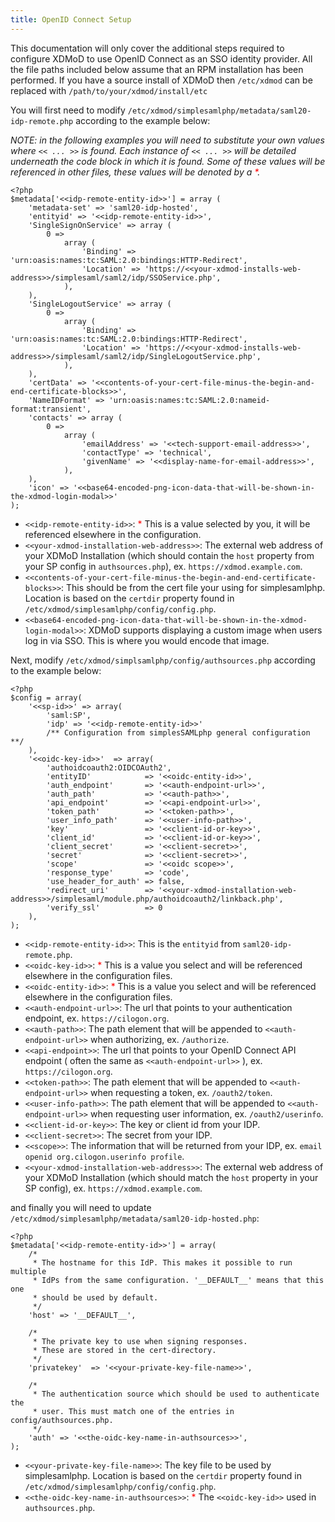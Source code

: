 ```yaml
---
title: OpenID Connect Setup
---
```


This documentation will only cover the additional steps required to configure XDMoD to use OpenID Connect as an SSO identity
provider. All the file paths included below assume that an RPM installation has been performed. If you have a source install
of XDMoD then `/etc/xdmod` can be replaced with `/path/to/your/xdmod/install/etc`

You will first need to modify `/etc/xdmod/simplesamlphp/metadata/saml20-idp-remote.php` according to the example below:

*NOTE: in the following examples you will need to substitute your own values where `<< ... >>` is found. Each instance of `<< ... >>` will be detailed underneath the code block in which it is found. Some of these values will be referenced in other files, these values will be denoted by a <span style='color:red;font-size=20px'>\*</span>.*

```injectablephp
<?php
$metadata['<<idp-remote-entity-id>>'] = array (
    'metadata-set' => 'saml20-idp-hosted',
    'entityid' => '<<idp-remote-entity-id>>',
    'SingleSignOnService' => array (
        0 =>
            array (
                'Binding' => 'urn:oasis:names:tc:SAML:2.0:bindings:HTTP-Redirect',
                'Location' => 'https://<<your-xdmod-installs-web-address>>/simplesaml/saml2/idp/SSOService.php',
            ),
    ),
    'SingleLogoutService' => array (
        0 =>
            array (
                'Binding' => 'urn:oasis:names:tc:SAML:2.0:bindings:HTTP-Redirect',
                'Location' => 'https://<<your-xdmod-installs-web-address>>/simplesaml/saml2/idp/SingleLogoutService.php',
            ),
    ),
    'certData' => '<<contents-of-your-cert-file-minus-the-begin-and-end-certificate-blocks>>',
    'NameIDFormat' => 'urn:oasis:names:tc:SAML:2.0:nameid-format:transient',
    'contacts' => array (
        0 =>
            array (
                'emailAddress' => '<<tech-support-email-address>>',
                'contactType' => 'technical',
                'givenName' => '<<display-name-for-email-address>>',
            ),
    ),
    'icon' => '<<base64-encoded-png-icon-data-that-will-be-shown-in-the-xdmod-login-modal>>'
);
```

- `<<idp-remote-entity-id>>`: <span style='color:red;font-size=20px'>*</span> This is a value selected by you, it will be referenced elsewhere in the configuration.
- `<<your-xdmod-installation-web-address>>`: The external web address of your XDMoD Installation (which should contain the `host` property from your SP config in `authsources.php`), ex. `https://xdmod.example.com`.
- `<<contents-of-your-cert-file-minus-the-begin-and-end-certificate-blocks>>`: This should be from the cert file your using for simplesamlphp. Location is based on the `certdir` property found in  `/etc/xdmod/simplesamlphp/config/config.php`.
- `<<base64-encoded-png-icon-data-that-will-be-shown-in-the-xdmod-login-modal>>`: XDMoD supports displaying a custom image when users log in via SSO. This is where you would encode that image.

Next, modify `/etc/xdmod/simplsamlphp/config/authsources.php` according to the example below:


```injectablephp
<?php
$config = array(
    '<<sp-id>>' => array(
        'saml:SP',
        'idp' => '<<idp-remote-entity-id>>'
        /** Configuration from simplesSAMLphp general configuration **/
    ),
    '<<oidc-key-id>>'  => array(
        'authoidcoauth2:OIDCOAuth2',
        'entityID'            => '<<oidc-entity-id>>',
        'auth_endpoint'       => '<<auth-endpoint-url>>',
        'auth_path'           => '<<auth-path>>',
        'api_endpoint'        => '<<api-endpoint-url>>',
        'token_path'          => '<<token-path>>',
        'user_info_path'      => '<<user-info-path>>',
        'key'                 => '<<client-id-or-key>>',
        'client_id'           => '<<client-id-or-key>>',
        'client_secret'       => '<<client-secret>>',
        'secret'              => '<<client-secret>>',
        'scope'               => '<<oidc scope>>',
        'response_type'       => 'code',
        'use_header_for_auth' => false,
        'redirect_uri'        => '<<your-xdmod-installation-web-address>>/simplesaml/module.php/authoidcoauth2/linkback.php',
        'verify_ssl'          => 0
    ),
);
```
- `<<idp-remote-entity-id>>`: This is the `entityid` from `saml20-idp-remote.php`.
- `<<oidc-key-id>>`: <span style='color:red;font-size=20px'>*</span> This is a value you select and will be referenced elsewhere in the configuration files.
- `<<oidc-entity-id>>`: <span style='color:red;font-size=20px'>*</span> This is a value you select and will be referenced elsewhere in the configuration files.
- `<<auth-endpoint-url>>`: The url that points to your authentication endpoint, ex. `https://cilogon.org`.
- `<<auth-path>>`: The path element that will be appended to `<<auth-endpoint-url>>` when authorizing, ex. `/authorize`.
- `<<api-endpoint>>`: The url that points to your OpenID Connect API endpoint ( often the same as `<<auth-endpoint-url>>` ), ex. `https://cilogon.org`.
- `<<token-path>>`: The path element that will be appended to `<<auth-endpoint-url>>` when requesting a token, ex. `/oauth2/token`.
- `<<user-info-path>>`: The path element that will be appended to `<<auth-endpoint-url>>` when requesting user information, ex. `/oauth2/userinfo`.
- `<<client-id-or-key>>`: The key or client id from your IDP.
- `<<client-secret>>`: The secret from your IDP.
- `<<scope>>`: The information that will be returned from your IDP, ex. `email openid org.cilogon.userinfo profile`.
- `<<your-xdmod-installation-web-address>>`: The external web address of your XDMoD Installation (which should match the `host` property in your SP config), ex. `https://xdmod.example.com`.

and finally you will need to update `/etc/xdmod/simplesamlphp/metadata/saml20-idp-hosted.php`:

```injectablephp
<?php
$metadata['<<idp-remote-entity-id>>'] = array(
    /*
     * The hostname for this IdP. This makes it possible to run multiple
     * IdPs from the same configuration. '__DEFAULT__' means that this one
     * should be used by default.
     */
    'host' => '__DEFAULT__',

    /*
     * The private key to use when signing responses.
     * These are stored in the cert-directory.
     */
    'privatekey'  => '<<your-private-key-file-name>>',

    /*
     * The authentication source which should be used to authenticate the
     * user. This must match one of the entries in config/authsources.php.
     */
    'auth' => '<<the-oidc-key-name-in-authsources>>',
);
```

- `<<your-private-key-file-name>>`: The key file to be used by simplesamlphp. Location is based on the `certdir` property found in  `/etc/xdmod/simplesamlphp/config/config.php`.
- `<<the-oidc-key-name-in-authsources>>`: <span style='color:red;font-size=20px'>*</span> The `<<oidc-key-id>>` used in `authsources.php`.
